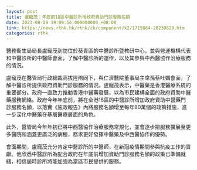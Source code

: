 ```yaml
---
layout: post
title: 盧寵茂：年底前18區中醫診所增政府資助門診服務名額
date: 2023-08-29 19:09:56.000000000 +08:00
link: https://news.rthk.hk/rthk/ch/component/k2/1715664-20230829.htm
categories: rthk
---
```


醫務衞生局局長盧寵茂到訪位於葵青區的中醫診所暨教研中心，並與營運機構代表和中醫診所的中醫師會面，了解中醫診所的運作，以及其參與中西醫協作治療服務的情況。

盧寵茂在醫管局行政總裁高拔陞陪同下，與仁濟醫院董事局主席孫蔡吐媚會面，了解中醫診所提供政府資助門診服務的情況。盧寵茂表示，中醫藥是香港醫療系統的重要部分。政府一直致力推動香港中醫藥發展，以為市民建構全面的政府資助中醫藥服務網絡。政府今年年底前，將在全港18區的中醫診所增加政府資助中醫藥門診服務名額，以落實《施政報告》內將服務名額增至每年80萬個的政策措施，進一步深化中醫藥在基層醫療層面的角色。

此外，醫管局今年年初已將中西醫協作治療服務常規化，並會逐步把服務擴展至更多醫院和涵蓋更廣泛的病種，務求更好發揮中醫藥及中西醫協作的優勢。

會面期間，盧寵茂充分肯定中醫診所的中醫師，在新冠疫情期間參與抗疫工作的貢獻。他欣悉中醫診所為配合政府在年底前增加資助門診服務名額的政策已準備就緒，相信屆時診所將能加強為當區市民提供的服務。
